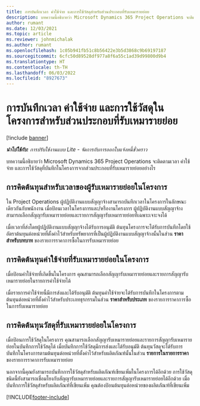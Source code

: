 ```yaml
---
title: การบันทึกเวลา ค่าใช้จ่าย และการใช้วัสดุสำหรับส่วนประกอบที่รับเหมารายย่อย
description: บทความนี้อธิบายว่า Microsoft Dynamics 365 Project Operations จะติดตามเวลา ค่าใช้จ่าย และการใช้วัสดุที่บันทึกในโครงการจากส่วนประกอบที่รับเหมารายย่อยอย่างไร
author: rumant
ms.date: 12/03/2021
ms.topic: article
ms.reviewer: johnmichalak
ms.author: rumant
ms.openlocfilehash: 1c05b941fb51c8b56422e3b5d3868c9b69197187
ms.sourcegitcommit: 6cfc50d89528df977a8f6a55c1ad39d99800d9b4
ms.translationtype: HT
ms.contentlocale: th-TH
ms.lasthandoff: 06/03/2022
ms.locfileid: "8927673"
---
```

# <a name="recording-time-expenses-and-material-usage-on-projects-for-subcontracted-components"></a>การบันทึกเวลา ค่าใช้จ่าย และการใช้วัสดุในโครงการสำหรับส่วนประกอบที่รับเหมารายย่อย

[!include [banner](../../includes/dataverse-preview.md)]

_**นำไปใช้กับ:** การปรับใช้งานแบบ Lite - จัดการกับการออกใบแจ้งหนี้ชั่วคราว_

บทความนี้อธิบายว่า Microsoft Dynamics 365 Project Operations จะติดตามเวลา ค่าใช้จ่าย และการใช้วัสดุที่บันทึกในโครงการจากส่วนประกอบที่รับเหมารายย่อยอย่างไร

## <a name="costing-for-subcontractor-time-on-projects"></a>การคิดต้นทุนสำหรับเวลาของผู้รับเหมารายย่อยในโครงการ
ใน Project Operations ผู้ปฏิบัติงานแบบสัญญาจ้างสามารถบันทึกเวลาในโครงการในลักษณะเดียวกันกับพนักงาน เมื่อป้อนเวลาในโครงการและ/หรืองานโครงการ ผู้ปฏิบัติงานแบบสัญญาจ้างสามารถเลือกสัญญารับเหมารายย่อยและรายการสัญญารับเหมารายย่อยที่เฉพาะเจาะจงได้

เมื่อเวลาที่ส่งโดยผู้ปฏิบัติงานแบบสัญญาจ้างได้รับการอนุมัติ ต้นทุนโครงการจะได้รับการบันทึกโดยใช้อัตราต้นทุนต่อหน่วยที่ตั้งค่าไว้สำหรับทรัพยากรที่เป็นผู้ปฏิบัติงานแบบสัญญาจ้างนั้นในส่วน **ราคาสำหรับบทบาท** ของรายการราคาการซื้อในการรับเหมารายย่อย

## <a name="costing-for-subcontracted-expenses-on-projects"></a>การคิดต้นทุนค่าใช้จ่ายที่รับเหมารายย่อยในโครงการ
เมื่อป้อนค่าใช้จ่ายที่เกิดขึ้นในโครงการ คุณสามารถเลือกสัญญารับเหมารายย่อยและรายการสัญญารับเหมารายย่อยในรายการค่าใช้จ่ายได้ 

เมื่อรายการค่าใช้จ่ายนี้มีการส่งและได้รับอนุมัติ ต้นทุนค่าใช้จ่ายจะได้รับการบันทึกในโครงการตามต้นทุนต่อหน่วยที่ตั้งค่าไว้สำหรับประเภทธุรกรรมในส่วน **ราคาสำหรับประเภท** ของรายการราคาการซื้อในการรับเหมารายย่อย

## <a name="costing-for-subcontracted-materials-on-projects"></a>การคิดต้นทุนวัสดุที่รับเหมารายย่อยในโครงการ
เมื่อป้อนการใช้วัสดุในโครงการ คุณสามารถเลือกสัญญารับเหมารายย่อยและรายการสัญญารับเหมารายย่อยในบันทึกการใช้วัสดุได้ เมื่อบันทึกการใช้วัสดุมีการส่งและได้รับอนุมัติ ต้นทุนวัสดุจะได้รับการบันทึกในโครงการตามต้นทุนต่อหน่วยที่ตั้งค่าไว้สำหรับผลิตภัณฑ์นั้นในส่วน **รายการในรายการราคา** ของรายการราคาการรับเหมารายย่อย

นอกจากนี้คุณยังสามารถบันทึกการใช้วัสดุสำหรับผลิตภัณฑ์เขียนเพิ่มในโครงการได้อีกด้วย การใช้วัสดุชนิดนี้ยังสามารถเชื่อมโยงกับสัญญารับเหมารายย่อยและรายการสัญญารับเหมารายย่อยได้อีกด้วย เมื่อบันทึกการใช้วัสดุสำหรับผลิตภัณฑ์ที่เขียนเพิ่ม คุณต้องป้อนต้นทุนต่อหน่วยของผลิตภัณฑ์ที่เขียนเพิ่ม 


[!INCLUDE[footer-include](../../includes/footer-banner.md)]
